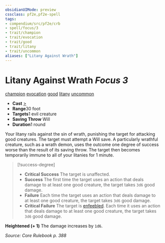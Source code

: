 ```yaml
---
obsidianUIMode: preview
cssclass: pf2e,pf2e-spell
tags:
- compendium/src/pf2e/crb
- spell/focus/3
- trait/champion
- trait/evocation
- trait/good
- trait/litany
- trait/uncommon
aliases: ["Litany Against Wrath"]
---
```

# Litany Against Wrath *Focus 3*   
[champion](../../rules/traits/champion.md)  [evocation](../../rules/traits/evocation.md)  [good](../../rules/traits/good.md)  [litany](../../rules/traits/litany.md)  [uncommon](../../rules/traits/uncommon.md)  

- **Cast** [>](../../rules/core-rulebook/chapter-9-playing-the-game.md#Actions "Single Action") 
- **Range**30 foot
- **Targets**1 evil creature
- **Saving Throw** Will
- **Duration**1 round

Your litany rails against the sin of wrath, punishing the target for attacking good creatures. The target must attempt a Will save. A particularly wrathful creature, such as a wrath demon, uses the outcome one degree of success worse than the result of its saving throw. The target then becomes temporarily immune to all of your litanies for 1 minute.

> [!success-degree] 
> - **Critical Success** The target is unaffected.
> - **Success** The first time the target uses an action that deals damage to at least one good creature, the target takes `3d6` good damage.
> - **Failure** Each time the target uses an action that deals damage to at least one good creature, the target takes `3d6` good damage.
> - **Critical Failure** The target is [enfeebled](../../rules/conditions.md#Enfeebled). Each time it uses an action that deals damage to at least one good creature, the target takes `3d6` good damage.

**Heightened (+ 1)** The damage increases by `1d6`.

*Source: Core Rulebook p. 388*